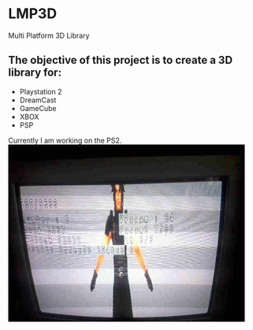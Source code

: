 # LMP3D
Multi Platform 3D Library

## The objective of this project is to create a 3D library for:
- Playstation 2
- DreamCast
- GameCube
- XBOX
- PSP

Currently I am working on the PS2.
<img src="sc.jpg?raw=true" alt="PS2 Demo" width="480" height="360">

